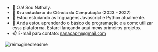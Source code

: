 - 👋 Olá! Sou Nathaly.
- 👀 Sou estudante de Ciência da Computação (2023 - 2027)
- 🌱 Estou estudando as linguagens Javascript e Python atualmente.
- 💞️ Ainda estou aprendendo o básico de programação e a como utilizar essa plataforma. Estarei lançando aqui meus primeiros projetos.
- 📫 E-mail para contato: nanacapm@gmail.com 

<img src="https://myreadme.vercel.app/api/embed/nathyalves?panels=userstatistics,toprepositories,toplanguages,commitgraph" alt="reimaginedreadme" />
